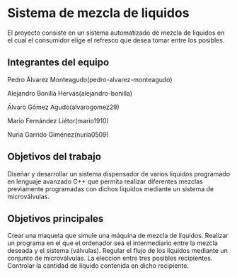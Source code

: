 # Sistema de mezcla de liquidos

El proyecto consiste en un sistema automatizado de mezcla de liquidos en el cual el consumidor elige el refresco que desea tomar entre los posibles.

## Integrantes del equipo

Pedro Álvarez Monteagudo(pedro-alvarez-monteagudo)

Alejandro Bonilla Hervás(alejandro-bonilla)

Álvaro Gómez Agudo(alvarogomez29)

Mario Fernández Liétor(mario1910)

Nuria Garrido Giménez(nuria0509)



## Objetivos del trabajo

Diseñar y desarrollar un sistema dispensador de  varios líquidos programado en lenguaje avanzado C++  que permita realizar diferentes mezclas previamente programadas con dichos líquidos mediante un sistema de microválvulas.


## Objetivos principales
Crear una maqueta que simule una máquina de mezcla de líquidos.
Realizar un programa en el que el ordenador sea el intermediario entre la mezcla deseada y el sistema (válvulas).
Regular el flujo de los líquidos mediante un conjunto de microválvulas.
La eleccion entre tres posibles recipientes.
Controlar la cantidad de líquido contenida en dicho recipiente.
